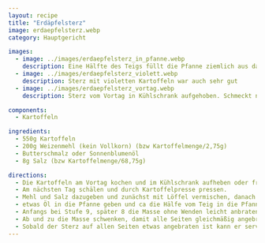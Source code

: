 ```yaml
---
layout: recipe
title: "Erdäpfelsterz"
image: erdaepfelsterz.webp
category: Hauptgericht

images:
  - image: ../images/erdaepfelsterz_in_pfanne.webp
    description: Eine Hälfte des Teigs füllt die Pfanne ziemlich aus darum muss man es auf 2x machen
  - image: ../images/erdaepfelsterz_violett.webp
    description: Sterz mit violetten Kartoffeln war auch sehr gut
  - image: ../images/erdaepfelsterz_vortag.webp
    description: Sterz vom Vortag in Kühlschrank aufgehoben. Schmeckt noch immer super, ist aber etwas weicher als wenn er frisch ist

components:
  - Kartoffeln

ingredients:
  - 550g Kartoffeln
  - 200g Weizenmehl (kein Vollkorn) (bzw Kartoffelmenge/2,75g)
  - Butterschmalz oder Sonnenblumenöl
  - 8g Salz (bzw Kartoffelmenge/68,75g)

directions:
  - Die Kartoffeln am Vortag kochen und im Kühlschrank aufheben oder frisch kochen, schälen und 1-2h ausdampfen lassen.
  - Am nächsten Tag schälen und durch Kartoffelpresse pressen.
  - Mehl und Salz dazugeben und zunächst mit Löffel vermischen, danach mit den Händen gut zu einem bröseligen Teig kneten
  - etwas Öl in die Pfanne geben und ca die Hälfe vom Teig in die Pfanne geben.
  - Anfangs bei Stufe 9, später 8 die Masse ohne Wenden leicht anbraten und immer wieder mit Kochlöffel zerkleinern
  - Ab und zu die Masse schwenken, damit alle Seiten gleichmäßig angebraten werden, dann wieder ruhen lassen und zerkleinern. Später kann auf Stufe 7 zurückgedreht werden. Evtl etwas Pfeffer dazugeben.
  - Sobald der Sterz auf allen Seiten etwas angebraten ist kann er serviert werden und die andere Hälfe des Teigs wird zubereitet (neues Öl, wieder Stufe 9 usw.)
---
```

